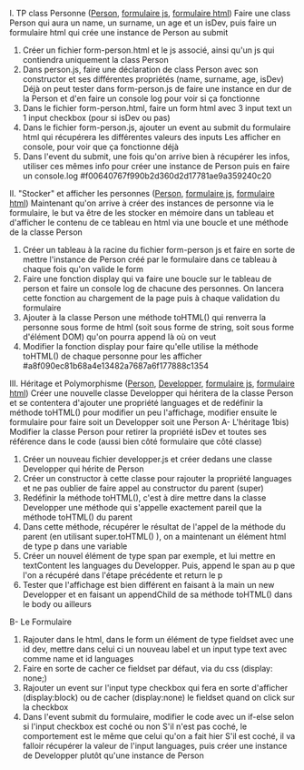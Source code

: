 I. TP class Personne ([Person](www/scripts/person.js), [formulaire js](www/scripts/form-person.js), [formulaire html](www/form-person.html))
Faire une class Person qui aura un name, un surname, un age et un isDev, puis faire un formulaire html qui crée une instance de Person au submit
1) Créer un fichier form-person.html et le js associé, ainsi qu'un js qui contiendra uniquement la class Person
2) Dans person.js, faire une déclaration de class Person avec son constructor et ses différentes propriétés (name, surname, age, isDev)
Déjà on peut tester dans form-person.js de faire une instance en dur de la Person et d'en faire un console log pour voir si ça fonctionne
3) Dans le fichier form-person.html, faire un form html avec 3 input text un 1 input checkbox (pour si isDev ou pas)
4) Dans le fichier form-person.js, ajouter un event au submit du formulaire html qui récupérera les différentes valeurs des inputs
Les afficher en console, pour voir que ça fonctionne déjà
5) Dans l'event du submit, une fois qu'on arrive bien à récupérer les infos, utiliser ces mêmes info pour créer une instance de Person puis en faire un console.log
#f00640767f990b2d360d2d17781ae9a359240c20


II. "Stocker" et afficher les personnes ([Person](www/scripts/person.js), [formulaire js](www/scripts/form-person.js), [formulaire html](www/form-person.html))
Maintenant qu'on arrive à créer des instances de personne via le formulaire, le but va être de les stocker en mémoire dans un tableau et d'afficher le contenu de ce tableau en html via une boucle et une méthode de la classe Person
1) Créer un tableau à la racine du fichier form-person js et faire en sorte de mettre l'instance de Person créé par le formulaire dans ce tableau à chaque fois qu'on valide le form
2) Faire une fonction display qui va faire une boucle sur le tableau de person et faire un console log de chacune des personnes. On lancera cette fonction au chargement de la page puis à chaque validation du formulaire
3) Ajouter à la classe Person une méthode toHTML() qui renverra la personne sous forme de html (soit sous forme de string, soit sous forme d'élément DOM) qu'on pourra append là où on veut
4) Modifier la fonction display pour faire qu'elle utilise la méthode toHTML() de chaque personne pour les afficher
#a8f090ec81b68a4e13482a7687a6f177888c1354

III. Héritage et Polymorphisme ([Person](www/scripts/person.js), [Developper](www/scripts/developper.js), [formulaire js](www/scripts/form-person.js), [formulaire html](www/form-person.html))
Créer une nouvelle classe Developper qui héritera de la classe Person et se contentera d'ajouter une propriété languages et de redéfinir la méthode toHTML() pour modifier un peu l'affichage, modifier ensuite le formulaire pour faire soit un Developper soit une Person
A- L'héritage
1bis) Modifier la classe Person pour retirer la propriété isDev et toutes ses référence dans le code (aussi bien côté formulaire que côté classe)
1) Créer un nouveau fichier developper.js et créer dedans une classe Developper qui hérite de Person
2) Créer un constructor à cette classe pour rajouter la propriété languages et ne pas oublier de faire appel au constructor du parent (super)
3) Redéfinir la méthode toHTML(), c'est à dire mettre dans la classe Developper une méthode qui s'appelle exactement pareil que la méthode toHTML() du parent
4) Dans cette méthode, récupérer le résultat de l'appel de la méthode du parent (en utilisant super.toHTML() ), on a maintenant un élément html de type p dans une variable
5) Créer un nouvel élément de type span par exemple, et lui mettre en textContent les languages du Developper. Puis, append le span au p que l'on a récupéré dans l'étape précédente et return le p
6) Tester que l'affichage est bien différent en faisant à la main un new Developper et en faisant un appendChild de sa méthode toHTML() dans le body ou ailleurs

B- Le Formulaire
1) Rajouter dans le html, dans le form un élément de type fieldset avec une id dev, mettre dans celui ci un nouveau label et un input type text avec comme name et id languages
2) Faire en sorte de cacher ce fieldset par défaut, via du css (display: none;)
3) Rajouter un event sur l'input type checkbox qui fera en sorte d'afficher (display:block) ou de cacher (display:none) le fieldset quand on click sur la checkbox
4) Dans l'event submit du formulaire, modifier le code avec un if-else selon si l'input checkbox est coché ou non
S'il n'est pas coché, le comportement est le même que celui qu'on a fait hier
S'il est coché, il va falloir récupérer la valeur de l'input languages, puis créer une instance de Developper plutôt qu'une instance de Person
